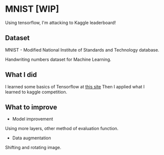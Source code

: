 # MNIST [WIP]
Using tensorflow, I'm attacking to Kaggle leaderboard!

## Dataset
MNIST - Modified National Institute of Standards and Technology database.

Handwriting numbers dataset for Machine Learning.

## What I did
I learned some basics of Tensorflow at [this site](https://www.tensorflow.org/tutorials/quickstart/beginner)
Then I applied what I learned to kaggle competition.


## What to improve
- Model improvement

Using more layers, other method of evaluation function.
- Data augmentation

Shifting and rotating image.
